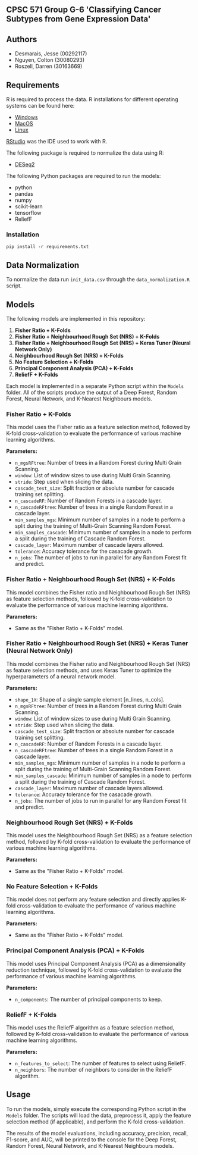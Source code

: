 ## CPSC 571 Group G-6 'Classifying Cancer Subtypes from Gene Expression Data'

## Authors
- Desmarais, Jesse (00292117)
- Nguyen, Colton (30080293)
- Roszell, Darren (30163669)

## Requirements

R is required to process the data. R installations for different operating systems can be found here:
- [Windows](https://cran.rstudio.com/bin/windows/) 
- [MacOS](https://cran.rstudio.com/bin/macosx/)
- [Linux](https://cran.rstudio.com/bin/linux/)

[RStudio](https://posit.co/download/rstudio-desktop/) was the IDE used to work with R.

The following package is required to normalize the data using R:
- [DESeq2](https://bioconductor.org/packages/release/bioc/html/DESeq2.html)

The following Python packages are required to run the models:
- python
- pandas
- numpy
- scikit-learn
- tensorflow
- ReliefF

### Installation
`pip install -r requirements.txt`

## Data Normalization
To normalize the data run `init_data.csv` through the `data_normalization.R` script.

## Models

The following models are implemented in this repository:

1. **Fisher Ratio + K-Folds**
2. **Fisher Ratio + Neighbourhood Rough Set (NRS) + K-Folds**
3. **Fisher Ratio + Neighbourhood Rough Set (NRS) + Keras Tuner (Neural Network Only)**
4. **Neighbourhood Rough Set (NRS) + K-Folds**
5. **No Feature Selection + K-Folds**
6. **Principal Component Analysis (PCA) + K-Folds**
7. **ReliefF + K-Folds**

Each model is implemented in a separate Python script within the `Models` folder. All of the scripts produce the output of a Deep Forest, Random Forest, Neural Network, and K-Nearest Neighbours models.

### Fisher Ratio + K-Folds

This model uses the Fisher ratio as a feature selection method, followed by K-fold cross-validation to evaluate the performance of various machine learning algorithms.

**Parameters:**
- `n_mgsRFtree`: Number of trees in a Random Forest during Multi Grain Scanning.
- `window`: List of window sizes to use during Multi Grain Scanning.
- `stride`: Step used when slicing the data.
- `cascade_test_size`: Split fraction or absolute number for cascade training set splitting.
- `n_cascadeRF`: Number of Random Forests in a cascade layer.
- `n_cascadeRFtree`: Number of trees in a single Random Forest in a cascade layer.
- `min_samples_mgs`: Minimum number of samples in a node to perform a split during the training of Multi-Grain Scanning Random Forest.
- `min_samples_cascade`: Minimum number of samples in a node to perform a split during the training of Cascade Random Forest.
- `cascade_layer`: Maximum number of cascade layers allowed.
- `tolerance`: Accuracy tolerance for the casacade growth.
- `n_jobs`: The number of jobs to run in parallel for any Random Forest fit and predict.

### Fisher Ratio + Neighbourhood Rough Set (NRS) + K-Folds

This model combines the Fisher ratio and Neighbourhood Rough Set (NRS) as feature selection methods, followed by K-fold cross-validation to evaluate the performance of various machine learning algorithms.

**Parameters:**
- Same as the "Fisher Ratio + K-Folds" model.

### Fisher Ratio + Neighbourhood Rough Set (NRS) + Keras Tuner (Neural Network Only)

This model combines the Fisher ratio and Neighbourhood Rough Set (NRS) as feature selection methods, and uses Keras Tuner to optimize the hyperparameters of a neural network model.

**Parameters:**
- `shape_1X`: Shape of a single sample element [n_lines, n_cols].
- `n_mgsRFtree`: Number of trees in a Random Forest during Multi Grain Scanning.
- `window`: List of window sizes to use during Multi Grain Scanning.
- `stride`: Step used when slicing the data.
- `cascade_test_size`: Split fraction or absolute number for cascade training set splitting.
- `n_cascadeRF`: Number of Random Forests in a cascade layer.
- `n_cascadeRFtree`: Number of trees in a single Random Forest in a cascade layer.
- `min_samples_mgs`: Minimum number of samples in a node to perform a split during the training of Multi-Grain Scanning Random Forest.
- `min_samples_cascade`: Minimum number of samples in a node to perform a split during the training of Cascade Random Forest.
- `cascade_layer`: Maximum number of cascade layers allowed.
- `tolerance`: Accuracy tolerance for the casacade growth.
- `n_jobs`: The number of jobs to run in parallel for any Random Forest fit and predict.

### Neighbourhood Rough Set (NRS) + K-Folds

This model uses the Neighbourhood Rough Set (NRS) as a feature selection method, followed by K-fold cross-validation to evaluate the performance of various machine learning algorithms.

**Parameters:**
- Same as the "Fisher Ratio + K-Folds" model.

### No Feature Selection + K-Folds

This model does not perform any feature selection and directly applies K-fold cross-validation to evaluate the performance of various machine learning algorithms.

**Parameters:**
- Same as the "Fisher Ratio + K-Folds" model.

### Principal Component Analysis (PCA) + K-Folds

This model uses Principal Component Analysis (PCA) as a dimensionality reduction technique, followed by K-fold cross-validation to evaluate the performance of various machine learning algorithms.

**Parameters:**
- `n_components`: The number of principal components to keep.

### ReliefF + K-Folds

This model uses the ReliefF algorithm as a feature selection method, followed by K-fold cross-validation to evaluate the performance of various machine learning algorithms.

**Parameters:**
- `n_features_to_select`: The number of features to select using ReliefF.
- `n_neighbors`: The number of neighbors to consider in the ReliefF algorithm.

## Usage

To run the models, simply execute the corresponding Python script in the `Models` folder. The scripts will load the data, preprocess it, apply the feature selection method (if applicable), and perform the K-fold cross-validation.

The results of the model evaluations, including accuracy, precision, recall, F1-score, and AUC, will be printed to the console for the Deep Forest, Random Forest, Neural Network, and K-Nearest Neighbours models.

